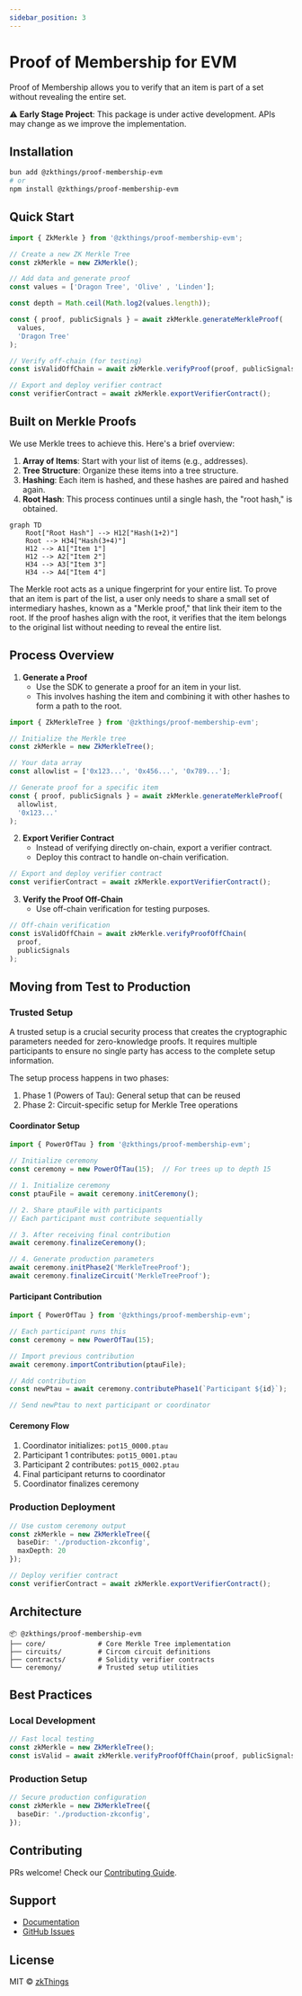 ```yaml
---
sidebar_position: 3
---
```


# Proof of Membership for EVM

Proof of Membership allows you to verify that an item is part of a set without revealing the entire set.

⚠️ **Early Stage Project**: This package is under active development. APIs may change as we improve the implementation.


## Installation

```bash
bun add @zkthings/proof-membership-evm
# or
npm install @zkthings/proof-membership-evm
```

## Quick Start

```typescript
import { ZkMerkle } from '@zkthings/proof-membership-evm';

// Create a new ZK Merkle Tree
const zkMerkle = new ZkMerkle();

// Add data and generate proof
const values = ['Dragon Tree', 'Olive' , 'Linden'];

const depth = Math.ceil(Math.log2(values.length));

const { proof, publicSignals } = await zkMerkle.generateMerkleProof(
  values,
  'Dragon Tree'
);

// Verify off-chain (for testing)
const isValidOffChain = await zkMerkle.verifyProof(proof, publicSignals, depth);

// Export and deploy verifier contract
const verifierContract = await zkMerkle.exportVerifierContract();
```



## Built on Merkle Proofs
We use Merkle trees to achieve this. Here's a brief overview:

1. **Array of Items**: Start with your list of items (e.g., addresses).
2. **Tree Structure**: Organize these items into a tree structure.
3. **Hashing**: Each item is hashed, and these hashes are paired and hashed again.
4. **Root Hash**: This process continues until a single hash, the "root hash," is obtained.

```mermaid
graph TD
    Root["Root Hash"] --> H12["Hash(1+2)"]
    Root --> H34["Hash(3+4)"]
    H12 --> A1["Item 1"]
    H12 --> A2["Item 2"]
    H34 --> A3["Item 3"]
    H34 --> A4["Item 4"]
```

The Merkle root acts as a unique fingerprint for your entire list. To prove that an item is part of the list, a user only needs to share a small set of intermediary hashes, known as a "Merkle proof," that link their item to the root. If the proof hashes align with the root, it verifies that the item belongs to the original list without needing to reveal the entire list.

## Process Overview

1. **Generate a Proof**
   - Use the SDK to generate a proof for an item in your list.
   - This involves hashing the item and combining it with other hashes to form a path to the root.

```typescript
import { ZkMerkleTree } from '@zkthings/proof-membership-evm';

// Initialize the Merkle tree
const zkMerkle = new ZkMerkleTree();

// Your data array
const allowlist = ['0x123...', '0x456...', '0x789...'];

// Generate proof for a specific item
const { proof, publicSignals } = await zkMerkle.generateMerkleProof(
  allowlist,
  '0x123...'
);
```

2. **Export Verifier Contract**
   - Instead of verifying directly on-chain, export a verifier contract.
   - Deploy this contract to handle on-chain verification.

```typescript
// Export and deploy verifier contract
const verifierContract = await zkMerkle.exportVerifierContract();
```

3. **Verify the Proof Off-Chain**
   - Use off-chain verification for testing purposes.

```typescript
// Off-chain verification
const isValidOffChain = await zkMerkle.verifyProofOffChain(
  proof,
  publicSignals
);
```

## Moving from Test to Production

### Trusted Setup
A trusted setup is a crucial security process that creates the cryptographic parameters needed for zero-knowledge proofs. It requires multiple participants to ensure no single party has access to the complete setup information.

The setup process happens in two phases:
1. Phase 1 (Powers of Tau): General setup that can be reused
2. Phase 2: Circuit-specific setup for Merkle Tree operations

#### Coordinator Setup
```typescript
import { PowerOfTau } from '@zkthings/proof-membership-evm';

// Initialize ceremony
const ceremony = new PowerOfTau(15);  // For trees up to depth 15

// 1. Initialize ceremony
const ptauFile = await ceremony.initCeremony();

// 2. Share ptauFile with participants
// Each participant must contribute sequentially

// 3. After receiving final contribution
await ceremony.finalizeCeremony();

// 4. Generate production parameters
await ceremony.initPhase2('MerkleTreeProof');
await ceremony.finalizeCircuit('MerkleTreeProof');
```

#### Participant Contribution
```typescript
import { PowerOfTau } from '@zkthings/proof-membership-evm';

// Each participant runs this
const ceremony = new PowerOfTau(15);

// Import previous contribution
await ceremony.importContribution(ptauFile);

// Add contribution
const newPtau = await ceremony.contributePhase1(`Participant ${id}`);

// Send newPtau to next participant or coordinator
```

#### Ceremony Flow
1. Coordinator initializes: `pot15_0000.ptau`
2. Participant 1 contributes: `pot15_0001.ptau`
3. Participant 2 contributes: `pot15_0002.ptau`
4. Final participant returns to coordinator
5. Coordinator finalizes ceremony

### Production Deployment
```typescript
// Use custom ceremony output
const zkMerkle = new ZkMerkleTree({
  baseDir: './production-zkconfig',
  maxDepth: 20
});

// Deploy verifier contract
const verifierContract = await zkMerkle.exportVerifierContract();
```

## Architecture

```
📦 @zkthings/proof-membership-evm
├── core/             # Core Merkle Tree implementation
├── circuits/         # Circom circuit definitions
├── contracts/        # Solidity verifier contracts
└── ceremony/         # Trusted setup utilities
```

## Best Practices

### Local Development
```typescript
// Fast local testing
const zkMerkle = new ZkMerkleTree();
const isValid = await zkMerkle.verifyProofOffChain(proof, publicSignals);
```

### Production Setup
```typescript
// Secure production configuration
const zkMerkle = new ZkMerkleTree({
  baseDir: './production-zkconfig',
});
```

## Contributing

PRs welcome! Check our [Contributing Guide](https://github.com/zkthings/proofOfMembership-evm/blob/main/CONTRIBUTING.md).

## Support

- [Documentation](https://zksdk.io/docs/intro)
- [GitHub Issues](https://github.com/zkthings/proofOfMembership-evm/issues)

## License

MIT © [zkThings](https://github.com/zkthings) 
